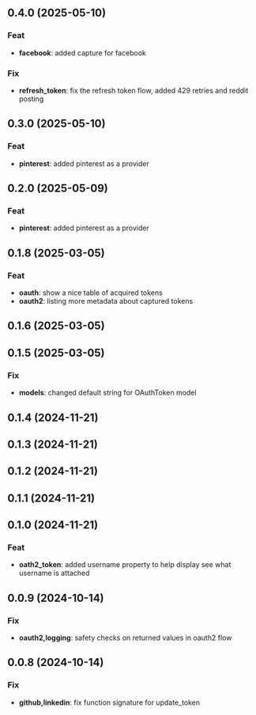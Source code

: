 ## 0.4.0 (2025-05-10)

### Feat

- **facebook**: added capture for facebook

### Fix

- **refresh_token**: fix the refresh token flow, added 429 retries and reddit posting

## 0.3.0 (2025-05-10)

### Feat

- **pinterest**: added pinterest as a provider

## 0.2.0 (2025-05-09)

### Feat

- **pinterest**: added pinterest as a provider

## 0.1.8 (2025-03-05)

### Feat

- **oauth**: show a nice table of acquired tokens
- **oauth2**: listing more metadata about captured tokens

## 0.1.6 (2025-03-05)

## 0.1.5 (2025-03-05)

### Fix

- **models**: changed default string for OAuthToken model

## 0.1.4 (2024-11-21)

## 0.1.3 (2024-11-21)

## 0.1.2 (2024-11-21)

## 0.1.1 (2024-11-21)

## 0.1.0 (2024-11-21)

### Feat

- **oath2_token**: added username property to help display see what username is attached

## 0.0.9 (2024-10-14)

### Fix

- **oauth2,logging**: safety checks on returned values in oauth2 flow

## 0.0.8 (2024-10-14)

### Fix

- **github,linkedin**: fix function signature for update_token
